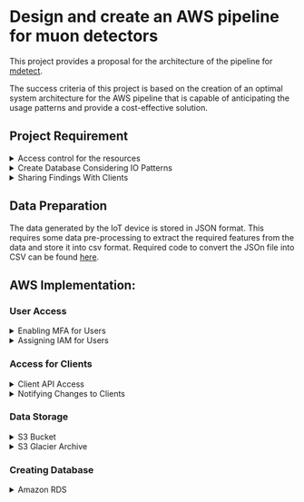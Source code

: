 
# Design and create an AWS pipeline for muon detectors

 This project provides a proposal for the architecture of the pipeline for [mdetect](https://mdetect.com.au/). 
 
 The success criteria of this project is based on the creation of an optimal system architecture for the AWS pipeline that is capable of anticipating the usage patterns and provide a cost-effective solution.

 
## Project Requirement 


<details>
<summary> Access control for the resources </summary>
<br>
The users of this project will require to verify through [Multi-Factor Authentication](https://aws.amazon.com/iam/features/mfa/) system before getting access to the resources. 

After successful login to the AWS management console, access to the resources will be determined by the predefined Identity Access Management [IAM](https://aws.amazon.com/iam/) roles.

</details>

<details>
<summary> Create Database Considering IO Patterns </summary>
<br>

- ***Storing sensor data generated in real-time***
The IoT devices are capable of generating data
 at a rate of 1KB/second. In order to process 
 this generated data, [Kinesis Data Streams](https://aws.amazon.com/kinesis/data-streams/) will
 be added to the AWS pipeline. The live data 
 stream will then be feed to [Kinesis Data Firehose](https://aws.amazon.com/kinesis/data-firehose/) 
 which will store the data to [S3](https://aws.amazon.com/s3/) buckets for
 storage. 
- ***Storing sensor data in batches*** 
Sensor data might be processed in batches after they have been retrieved from
 the deployed site. This means the pipeline needs to have the capability to 
 store data in batches. [Amazon Simple Storage Service (S3)]((https://aws.amazon.com/s3/)) will be used to store the 
 sensor data. Moreover, this service will be the default storage option for storing the input and output data.  

- ***Database containing information about the sensors***
The deployment status of the IoT sensors is required to be stored in a database that could be accessed and updated accordingly. A SQL based database architecture will be used to store all the required information for the institution. [Amazon Relational Database Service (RDS)](https://aws.amazon.com/rds/) will be able to store this database. 




#### Sample Relational Database

  ![image](https://drive.google.com/uc?export=view&id=1K081OZOpeIAYljiD2SgfijgX6qpNjuzv)


</details>


<details>
<summary> Sharing Findings With Clients  </summary>
<br>

The predictions made by the machine learning algorithm will require to be shared with the clients. This requires an API through which the clients will have access to the documents which are needed to be shared. Amazon [API Gateway](https://aws.amazon.com/api-gateway/) can be used to share the contents required by the clients. Contents in S3 can be shared with the client through a [presigned URL](https://docs.aws.amazon.com/AmazonS3/latest/userguide/ShareObjectPreSignedURL.html). 

Moreover, based on certain scenarios, the clients might be required to be notified about certain findings regarding the predictions made by the machine learning model. The functionality of notifying the clients could be implemented by [Amazon Simple Service Notification (SSN)](https://aws.amazon.com/sns/). 
</details>

## Data Preparation
The data generated by the IoT device is stored in JSON format. This requires some data pre-processing to extract the required features from the data and store it into csv format.
Required code to convert the JSOn file into CSV can be found [here](https://github.com/asif-rana-01/COS80028-S2-Asif-Rana-102866893/blob/main/Conversion-%20JSON%20to%20CSV%20.ipynb).

## AWS Implementation: 

### User Access



<details>
<summary> Enabling MFA for Users </summary>

<br>
MFA is enabled for the root account by the following steps-

i)	Selecting My Security Credentials from the top corner drop down menu. 


![image](https://drive.google.com/uc?export=view&id=1-0WZa1s8r3w8GZ2ZQEtZhCT-0nMfrzoo)

ii)	Scan the QR code by using a virtual MFA application that supports the TOTP standard.

![image](https://drive.google.com/uc?export=view&id=1-7HGM1FNE10ZBX71ZIQcPJSSad6Ra2Wg)

![image](https://drive.google.com/uc?export=view&id=1-F9syVCFhOA2-vMzfDAn3gb_EU1-jfTv)

![image](https://drive.google.com/uc?export=view&id=1-FI6NelxuPuy6QOvdPBltOt1kQQxyFqB)

![image](https://drive.google.com/uc?export=view&id=1W1qSmOfYDdm7hy0duNJVp0dMiabLMyAw)

![image](https://drive.google.com/uc?export=view&id=1-bkgDkPdRfyqp-ySMiKx23LktCP8OKuA)

iii)	After placing the generated codes, the MFA device would be authenticated for the account.

![image](https://drive.google.com/uc?export=view&id=1-kTwjMlpVVA-vaztlxUH162Vl_XOpoe3)

</details>

<details>
<summary> Assigning IAM for Users </summary>
<br>
A user can be created by using the [IAM](https://aws.amazon.com/iam/) feature of AWS.

Steps for creating a user- 

![image](https://drive.google.com/uc?export=view&id=1-or-VtqeG8bsc7OYY47h2skolvlQWCQV)

![image](https://drive.google.com/uc?export=view&id=1-qScojPQi_bZv0fRygq_tGFynBvT0Njo)

Assigning a user name and credentials

![image](https://drive.google.com/uc?export=view&id=106oEO-2kFs5Aq6SDfO7C99rYLfJspvXN)

![image](https://drive.google.com/uc?export=view&id=108PdAH8wn4A6LDt06EUxzemTrAefCyRc)

Creating a user group for ease of managing the users

![image](https://drive.google.com/uc?export=view&id=10Fa0QsnmK7SNgN03w2hGcZXkO79hA4BB)

Assigning the roles to the user according to business use
![image](https://drive.google.com/uc?export=view&id=10RIP-TkO2XiotINdTIWvGkjKw4vGcBVE)

User has been created
![image](https://drive.google.com/uc?export=view&id=10RNgHcJIbw79GfcBHhCNzfsHYOdOieJg)

![image](https://drive.google.com/uc?export=view&id=10STRRCdGwgf7ml1atuLAq41S7mMRxJu4)

![image](https://drive.google.com/uc?export=view&id=10XvTMFyCdJLXrqlPAW2NW5dzZfVXVP60)

</details>


### Access for Clients 

<details>
<summary> Client API Access </summary>
<br>


Whith the help of [presigned URL](https://docs.aws.amazon.com/AmazonS3/latest/userguide/ShareObjectPreSignedURL.html), the contents stored in s3 buckets can be shared with the clients for further analysis.

creating a signed URL for S3 content is as follows-

Using the AWS CLI console the directory of the object is passed along with the syntax for pre-signing a document

```bash
  aws s3 presign [s3 directory of the file]
``` 
![image](https://drive.google.com/uc?export=view&id=10ayuP-AQtn1OvuksBIobod4KRcAL0olp)


After the above instruction is given, the CLI console return a link to the file which can then be shared with the client.
![image](https://drive.google.com/uc?export=view&id=10bhj_cf4-uBEFoAy6GTgl1jRUWoVXGdI)

Demo: File accessed through presigned URL
![image](https://drive.google.com/uc?export=view&id=10cX8Hg9_nsYXwUmZ5QPmGs-fPfMTDIvT)
</details>
<details>
<summary> Notifying Changes to Clients </summary>
<br>
The clients might be required to be notified based on certain changes predicted by the machine learning algorithm.
The notification can be made through an email which will notify the clients about the recent findings. Amazon SNS is an AWS service that is capable of notifying users through email; if certain changes are being made to the contents of a S3 bucket.
The steps of creating a SNS for a S3 bucket is as follows-


![image](https://drive.google.com/uc?export=view&id=116MPKdoIrBPNMuQCVimQVBpW98wsi9fX)

![image](https://drive.google.com/uc?export=view&id=11DNJGbeI5en5hdxBgvy1nFc_MouEew7L)

The policy of the SNS topic is needed to be changed to direct to the S3 bucket.
![image](https://drive.google.com/uc?export=view&id=11EoEc1mkcB7JdTXSy5IRikeCGsyWPhNq)

After the creation of the SNS topic, a subscription is needed to be created to enable communication with the client.
![image](https://drive.google.com/uc?export=view&id=11TNtF43ATZhPu3-eqtk8uoxDyzPkFNWV)

Email is being configured to be sent to the client to keep provide them with all the necessary updates. 
![image](https://drive.google.com/uc?export=view&id=11j0oNM1v8Q80RGwYWJkB2fYvZbbTCaZE)

The client needs to confirm the subscription.
![image](https://drive.google.com/uc?export=view&id=11yNj-bAMqRi7BydFUY2A_l7alM33_K93)

![image](https://drive.google.com/uc?export=view&id=11zEzNnEVURECcTYlfQ4I6FW9cxjU9QQW)

An event notifactaion is created to nofify the clint of any cahanges in the s3 bucket.
![image](https://drive.google.com/uc?export=view&id=121wSmsj81FaEm0PkxrfZRceM0MSGyq8h)

![image](https://drive.google.com/uc?export=view&id=125fd1HXtPZ8snPC9FhkrRi9V-4QV0ucn)

![image](https://drive.google.com/uc?export=view&id=12FlSsaU4HRtqZXCoIPtJq1HTlC367bjX)

![image](https://drive.google.com/uc?export=view&id=12GwxmvazoQ8trQkrYCWuXRPmtRQNChbc)

![image](https://drive.google.com/uc?export=view&id=12IU4mxLw6GULmeX0RKvv78mGNR7Y14Sr)

</details>

### Data Storage

<details>
<summary>S3 Bucket</summary>
<br>

As a primary data storage, a S3 bucket is being created-

![image](https://drive.google.com/uc?export=view&id=10eb2aO9F00dXZs_ikJaVCdQwjF2rOR-D)

![image](https://drive.google.com/uc?export=view&id=10eb9t7fsKEHkfhjlBHwEQbSRcsT31EUf)

![image](https://drive.google.com/uc?export=view&id=10fkTM3lx5nZYxaAn44Awl2liMp962QHr)
</details>

<details>
<summary>S3 Glacier Archive</summary>
<br>
S3 Glacier Archive enables storing infrequently accessed data in a cost efficient way.

Steps of configuring a S3 Glacier Archive is as follows-

![image](https://drive.google.com/uc?export=view&id=10uFTahwAHE5B0hSPa6t_6Tam6LaJce42)

![image](https://drive.google.com/uc?export=view&id=1111LGBQC3GO-SY6RS2QR-fLbtafVTO7I)

![image](https://drive.google.com/uc?export=view&id=1143jgU45qpZ2vWYlsCouIB20jqHXQY4y)

![image](https://drive.google.com/uc?export=view&id=114SIb0BsBijfxlReq74i2DwSFnKxmEJN)

![image](https://drive.google.com/uc?export=view&id=1167N5p9BoojF2mU0aBFFm2Vx3YJckOTi)
</details>

### Creating Database

<details>
<summary>Amazon RDS</summary>
<br>
Amazon RDS is being selected as the AWS service to create and host the database containing information about the sensors.

The steps are as follows-

![image](https://drive.google.com/uc?export=view&id=12LggCQknsBrmgLk9hqS-nL33vpI9aUFU)

![image](https://drive.google.com/uc?export=view&id=12ROWgLA5pjY7NrpfiLlE2iQTmTPbKTAL)


</details>






